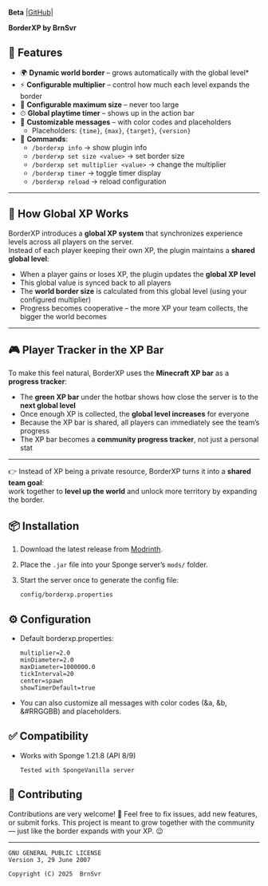 **Beta**
|[GitHub](https://github.com/DtyPnt71/borderxp/tree/main)|

**BorderXP by BrnSvr**


## 🌟 Features
- 🌍 **Dynamic world border** – grows automatically with the global level*  
- ⚡ **Configurable multiplier** – control how much each level expands the border  
- 📏 **Configurable maximum size** – never too large  
- ⏱ **Global playtime timer** – shows up in the action bar  
- 🧾 **Customizable messages** – with color codes and placeholders  
  - Placeholders: `{time}`, `{max}`, `{target}`, `{version}`
- 💬 **Commands**:
  - `/borderxp info` → show plugin info  
  - `/borderxp set size <value>` → set border size  
  - `/borderxp set multiplier <value>` → change the multiplier  
  - `/borderxp timer` → toggle timer display  
  - `/borderxp reload` → reload configuration

---
## **🧪 How Global XP Works**
BorderXP introduces a **global XP system** that synchronizes experience levels across all players on the server.  
Instead of each player keeping their own XP, the plugin maintains a **shared global level**:

- When a player gains or loses XP, the plugin updates the **global XP level**  
- This global value is synced back to all players  
- The **world border size** is calculated from this global level (using your configured multiplier)  
- Progress becomes cooperative – the more XP your team collects, the bigger the world becomes  

---

## 🎮 Player Tracker in the XP Bar
To make this feel natural, BorderXP uses the **Minecraft XP bar** as a **progress tracker**:

- The **green XP bar** under the hotbar shows how close the server is to the **next global level**  
- Once enough XP is collected, the **global level increases** for everyone  
- Because the XP bar is shared, all players can immediately see the team’s progress  
- The XP bar becomes a **community progress tracker**, not just a personal stat  

---

👉 Instead of XP being a private resource, BorderXP turns it into a **shared team goal**:  
work together to **level up the world** and unlock more territory by expanding the border.

## 📦 Installation
1. Download the latest release from [Modrinth](https://modrinth.com/project/borderxp).  
2. Place the `.jar` file into your Sponge server’s `mods/` folder.  
3. Start the server once to generate the config file:  

   ```text
   config/borderxp.properties

## ⚙️ Configuration

- Default borderxp.properties:

   ```
   multiplier=2.0
   minDiameter=2.0
   maxDiameter=1000000.0
   tickInterval=20
   center=spawn
   showTimerDefault=true
- You can also customize all messages with color codes (&a, &b, &#RRGGBB) and placeholders.


## ✅ Compatibility

- Works with Sponge 1.21.8 (API 8/9)
  ```text
  Tested with SpongeVanilla server

## 🤝 Contributing

Contributions are very welcome! 🎉
Feel free to fix issues, add new features, or submit forks.
This project is meant to grow together with the community — just like the border expands with your XP. 😉

---

```
GNU GENERAL PUBLIC LICENSE
Version 3, 29 June 2007

Copyright (C) 2025  BrnSvr

```
